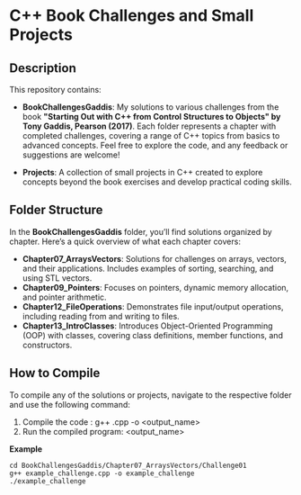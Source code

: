 # C++ Book Challenges and Small Projects

## Description

This repository contains:
- **BookChallengesGaddis**: My solutions to various challenges from the book **"Starting Out with C++ from Control Structures to Objects" by Tony Gaddis, Pearson (2017)**. Each folder represents a chapter with completed challenges, covering a range of C++ topics from basics to advanced concepts. Feel free to explore the code, and any feedback or suggestions are welcome!

- **Projects**: A collection of small projects in C++ created to explore concepts beyond the book exercises and develop practical coding skills.


## Folder Structure

In the **BookChallengesGaddis** folder, you’ll find solutions organized by chapter. Here’s a quick overview of what each chapter covers:

- **Chapter07_ArraysVectors**: Solutions for challenges on arrays, vectors, and their applications. Includes examples of sorting, searching, and using STL vectors.
- **Chapter09_Pointers**: Focuses on pointers, dynamic memory allocation, and pointer arithmetic.
- **Chapter12_FileOperations**: Demonstrates file input/output operations, including reading from and writing to files.
- **Chapter13_IntroClasses**: Introduces Object-Oriented Programming (OOP) with classes, covering class definitions, member functions, and constructors.

## How to Compile

To compile any of the solutions or projects, navigate to the respective folder and use the following command:

1. Compile the code : g++ <filename>.cpp -o <output_name>
2. Run the compiled program: <output_name>

**Example**
```
cd BookChallengesGaddis/Chapter07_ArraysVectors/Challenge01
g++ example_challenge.cpp -o example_challenge
./example_challenge
```


